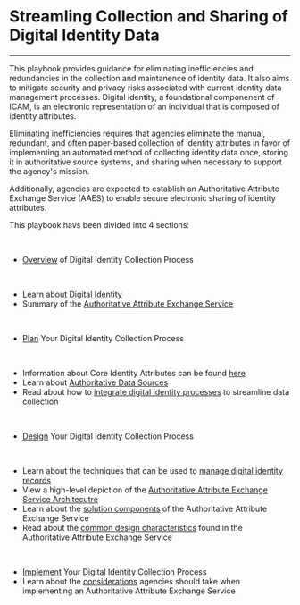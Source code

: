 # Streamling Collection and Sharing of Digital Identity Data
----------------------------------------------------------------

This playbook provides guidance for eliminating inefficiencies and redundancies in the collection and maintanence of identity data. It also aims to mitigate security and privacy risks associated with current identity data management processes. Digital identity, a foundational componenent of ICAM, is an electronic representation of an individual that is composed of identity attributes.

Eliminating inefficiencies requires that agencies eliminate the manual, redundant, and often paper-based collection of identity attributes in favor of implementing an automated method of collecting identity data once, storing it in authoritative source systems, and sharing when necessary to support the agency's mission. 

Additionally, agencies are expected to establish an Authoritative Attribute Exchange Service (AAES) to enable secure electronic sharing of identity attributes.

This playbook havs been divided into 4 sections:

<br>

* [Overview](../identity-playbook/overview/index/) of Digital Identity Collection Process
<br>

  * Learn about [Digital Identity](../identity-playbook/overview/1_enterprise-id/)
  * Summary of the [Authoritative Attribute Exchange Service](../identity-playbook/overview/2_ae-elements/)

<br>

* [Plan](../identity-playbook/plan/index) Your Digital Identity Collection Process
<br>

 * Information about Core Identity Attributes can be found [here](../identity-playbooks/plan/id-attributes/)
 * Learn about [Authoritative Data Sources](../identity-playbook/plan/auth-soruces/)
 * Read about how to [integrate digital identity processes](../identity-playbook/plan/id-integration/) to streamline data collection

<br>

* [Design](../identity-playbook/design/index) Your Digital Identity Collection Process
<br>

 * Learn about the techniques that can be used to [manage digital identity records](../identity-playbook/design/1_manage-records/)
 * View a high-level depiction of the [Authoritative Attribute Exchange Service Architecutre](../identity-playbook/design/2_aaes-arch/)
 * Learn about the [solution components](../identity-playbook/3_aaes-solutions/) of the Authoritative Attribute Exchange Service
 * Read about the [common design characteristics](..identity-playbook/4_aaes-design/) found in the Authoritative Attribute Exchange Service

<br>

* [Implement](../identity-playbook/implement/index/) Your Digital Identity Collection Process
 * Learn about the [considerations](../identity-playbook/implement/aaes-implement/) agencies should take when implementing an Authoritative Attribute Exchange Service



